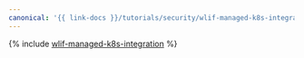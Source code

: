 ```yaml
---
canonical: '{{ link-docs }}/tutorials/security/wlif-managed-k8s-integration'
---
```


{% include [wlif-managed-k8s-integration](../../_tutorials/security/wlif-managed-k8s-integration.md) %}